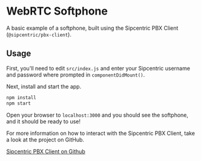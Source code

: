 # WebRTC Softphone

A basic example of a softphone, built using the Sipcentric PBX Client (`@sipcentric/pbx-client`).

## Usage

First, you'll need to edit `src/index.js` and enter your Sipcentric username and password where prompted in `componentDidMount()`.

Next, install and start the app.

```bash
npm install
npm start
```

Open your browser to `localhost:3000` and you should see the softphone, and it should be ready to use!

For more information on how to interact with the Sipcentric PBX Client, take a look at the project on GitHub.

[Sipcentric PBX Client on Github](https://github.com/sipcentric/node-pbx-client/)

